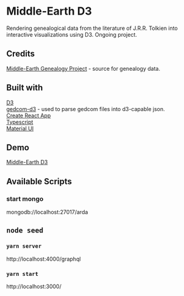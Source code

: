 # Middle-Earth D3

Rendering genealogical data from the literature of J.R.R. Tolkien into interactive visualizations using D3. Ongoing project.

## Credits

[Middle-Earth Genealogy Project](https://github.com/RobSis/middle-earth-genealogy-project) - source for genealogy data. <br />

## Built with

[D3](https://github.com/d3/d3) <br />
[gedcom-d3](https://www.npmjs.com/package/gedcom-d3) - used to parse gedcom files into d3-capable json. <br />
[Create React App](https://github.com/facebook/create-react-app) <br />
[Typescript](https://www.typescriptlang.org/) <br />
[Material UI](https://material-ui.com/) <br />

## Demo

[Middle-Earth D3](https://)

## Available Scripts

### start mongo
mongodb://localhost:27017/arda

## `node seed`

### `yarn server`
http://localhost:4000/graphql

### `yarn start`
http://localhost:3000/
